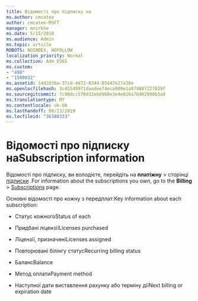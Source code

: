 ```yaml
---
title: Відомості про підписку на
ms.author: cmcatee
author: cmcatee-MSFT
manager: mnirkhe
ms.date: 5/15/2018
ms.audience: Admin
ms.topic: article
ROBOTS: NOINDEX, NOFOLLOW
localization_priority: Normal
ms.collection: Adm_O365
ms.custom:
- "490"
- "1500032"
ms.assetid: 14d2d36a-37cd-4d72-8344-85447e27a38e
ms.openlocfilehash: 3c455489f1daadee74eca909e1a974887227039f
ms.sourcegitcommit: 7c90dcc570d32ebd968e3e4e816a7b482890b3a4
ms.translationtype: MT
ms.contentlocale: uk-UA
ms.lasthandoff: 08/13/2019
ms.locfileid: "36388333"
---
```

# <a name="subscription-information"></a><span data-ttu-id="e5cf8-102">Відомості про підписку на</span><span class="sxs-lookup"><span data-stu-id="e5cf8-102">Subscription information</span></span>

<span data-ttu-id="e5cf8-103">Відомості про підписку, ви володієте, перейдіть на **платіжну** \> сторінці [підписки](https://go.microsoft.com/fwlink/p/?linkid=842054) .</span><span class="sxs-lookup"><span data-stu-id="e5cf8-103">For information about the subscriptions you own, go to the **Billing** \> [Subscriptions](https://go.microsoft.com/fwlink/p/?linkid=842054) page.</span></span>
  
<span data-ttu-id="e5cf8-104">Основні відомості про кожну з передплат:</span><span class="sxs-lookup"><span data-stu-id="e5cf8-104">Key information about each subscription:</span></span>
  
- <span data-ttu-id="e5cf8-105">Статус кожного</span><span class="sxs-lookup"><span data-stu-id="e5cf8-105">Status of each</span></span>

- <span data-ttu-id="e5cf8-106">Придбані ліцензії</span><span class="sxs-lookup"><span data-stu-id="e5cf8-106">Licenses purchased</span></span>

- <span data-ttu-id="e5cf8-107">Ліцензії, призначені</span><span class="sxs-lookup"><span data-stu-id="e5cf8-107">Licenses assigned</span></span>

- <span data-ttu-id="e5cf8-108">Повторювані білінгу статус</span><span class="sxs-lookup"><span data-stu-id="e5cf8-108">Recurring billing status</span></span>

- <span data-ttu-id="e5cf8-109">Баланс</span><span class="sxs-lookup"><span data-stu-id="e5cf8-109">Balance</span></span>

- <span data-ttu-id="e5cf8-110">Метод оплати</span><span class="sxs-lookup"><span data-stu-id="e5cf8-110">Payment method</span></span>

- <span data-ttu-id="e5cf8-111">Наступної дати виставлення рахунку або терміну дії</span><span class="sxs-lookup"><span data-stu-id="e5cf8-111">Next billing or expiration date</span></span>
